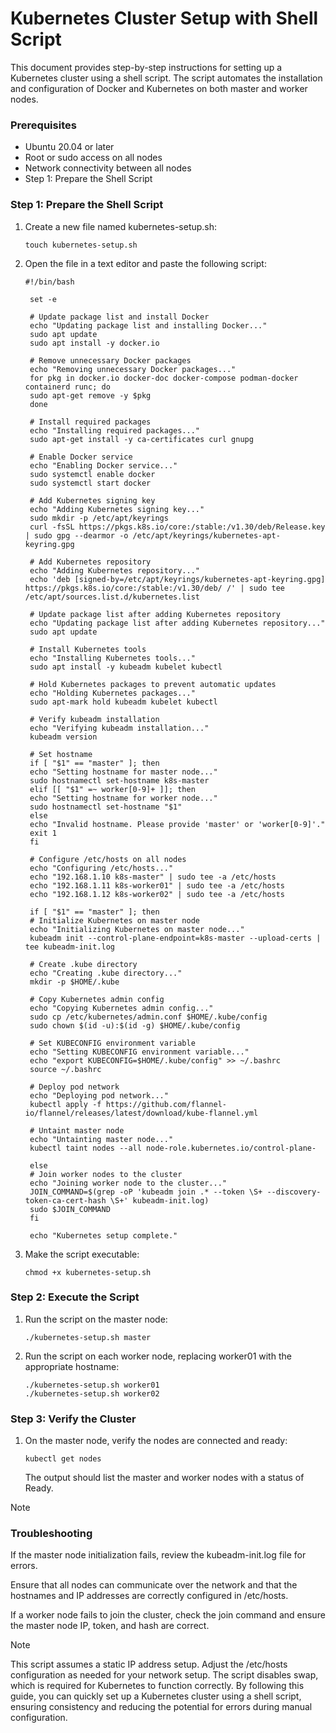 # Kubernetes Cluster Setup with Shell Script
This document provides step-by-step instructions for setting up a Kubernetes cluster using a shell script. The script automates the installation and configuration of Docker and Kubernetes on both master and worker nodes.

### Prerequisites
- Ubuntu 20.04 or later
- Root or sudo access on all nodes
- Network connectivity between all nodes
- Step 1: Prepare the Shell Script

### Step 1: Prepare the Shell Script

1. Create a new file named kubernetes-setup.sh:
   ```shell
   touch kubernetes-setup.sh
    ```
2. Open the file in a text editor and paste the following script:
   ```shell
   #!/bin/bash

    set -e
    
    # Update package list and install Docker
    echo "Updating package list and installing Docker..."
    sudo apt update
    sudo apt install -y docker.io
    
    # Remove unnecessary Docker packages
    echo "Removing unnecessary Docker packages..."
    for pkg in docker.io docker-doc docker-compose podman-docker containerd runc; do
    sudo apt-get remove -y $pkg
    done
    
    # Install required packages
    echo "Installing required packages..."
    sudo apt-get install -y ca-certificates curl gnupg
    
    # Enable Docker service
    echo "Enabling Docker service..."
    sudo systemctl enable docker
    sudo systemctl start docker
    
    # Add Kubernetes signing key
    echo "Adding Kubernetes signing key..."
    sudo mkdir -p /etc/apt/keyrings
    curl -fsSL https://pkgs.k8s.io/core:/stable:/v1.30/deb/Release.key | sudo gpg --dearmor -o /etc/apt/keyrings/kubernetes-apt-keyring.gpg
    
    # Add Kubernetes repository
    echo "Adding Kubernetes repository..."
    echo 'deb [signed-by=/etc/apt/keyrings/kubernetes-apt-keyring.gpg] https://pkgs.k8s.io/core:/stable:/v1.30/deb/ /' | sudo tee /etc/apt/sources.list.d/kubernetes.list
    
    # Update package list after adding Kubernetes repository
    echo "Updating package list after adding Kubernetes repository..."
    sudo apt update
    
    # Install Kubernetes tools
    echo "Installing Kubernetes tools..."
    sudo apt install -y kubeadm kubelet kubectl
    
    # Hold Kubernetes packages to prevent automatic updates
    echo "Holding Kubernetes packages..."
    sudo apt-mark hold kubeadm kubelet kubectl
    
    # Verify kubeadm installation
    echo "Verifying kubeadm installation..."
    kubeadm version
    
    # Set hostname
    if [ "$1" == "master" ]; then
    echo "Setting hostname for master node..."
    sudo hostnamectl set-hostname k8s-master
    elif [[ "$1" =~ worker[0-9]+ ]]; then
    echo "Setting hostname for worker node..."
    sudo hostnamectl set-hostname "$1"
    else
    echo "Invalid hostname. Please provide 'master' or 'worker[0-9]'."
    exit 1
    fi
    
    # Configure /etc/hosts on all nodes
    echo "Configuring /etc/hosts..."
    echo "192.168.1.10 k8s-master" | sudo tee -a /etc/hosts
    echo "192.168.1.11 k8s-worker01" | sudo tee -a /etc/hosts
    echo "192.168.1.12 k8s-worker02" | sudo tee -a /etc/hosts
    
    if [ "$1" == "master" ]; then
    # Initialize Kubernetes on master node
    echo "Initializing Kubernetes on master node..."
    kubeadm init --control-plane-endpoint=k8s-master --upload-certs | tee kubeadm-init.log
    
    # Create .kube directory
    echo "Creating .kube directory..."
    mkdir -p $HOME/.kube
    
    # Copy Kubernetes admin config
    echo "Copying Kubernetes admin config..."
    sudo cp /etc/kubernetes/admin.conf $HOME/.kube/config
    sudo chown $(id -u):$(id -g) $HOME/.kube/config
    
    # Set KUBECONFIG environment variable
    echo "Setting KUBECONFIG environment variable..."
    echo "export KUBECONFIG=$HOME/.kube/config" >> ~/.bashrc
    source ~/.bashrc
    
    # Deploy pod network
    echo "Deploying pod network..."
    kubectl apply -f https://github.com/flannel-io/flannel/releases/latest/download/kube-flannel.yml
    
    # Untaint master node
    echo "Untainting master node..."
    kubectl taint nodes --all node-role.kubernetes.io/control-plane-
    
    else
    # Join worker nodes to the cluster
    echo "Joining worker node to the cluster..."
    JOIN_COMMAND=$(grep -oP 'kubeadm join .* --token \S+ --discovery-token-ca-cert-hash \S+' kubeadm-init.log)
    sudo $JOIN_COMMAND
    fi
    
    echo "Kubernetes setup complete."
    ```
3. Make the script executable:
    ```shell
   chmod +x kubernetes-setup.sh
    ```

### Step 2: Execute the Script
1. Run the script on the master node:
    ```shell
   ./kubernetes-setup.sh master
    ```
2. Run the script on each worker node, replacing worker01 with the appropriate hostname:
    ```shell
    ./kubernetes-setup.sh worker01
    ./kubernetes-setup.sh worker02
    ```
### Step 3: Verify the Cluster
1. On the master node, verify the nodes are connected and ready:
    ```shell
    kubectl get nodes
    ```
   The output should list the master and worker nodes with a status of Ready.

> [!NOTE]
> ### Troubleshooting
> If the master node initialization fails, review the kubeadm-init.log file for errors.
> 
> Ensure that all nodes can communicate over the network and that the hostnames and IP addresses are correctly configured in /etc/hosts.
> 
> If a worker node fails to join the cluster, check the join command and ensure the master node IP, token, and hash are correct.

> [!NOTE]
> This script assumes a static IP address setup. Adjust the /etc/hosts configuration as needed for your network setup.
> The script disables swap, which is required for Kubernetes to function correctly.
> By following this guide, you can quickly set up a Kubernetes cluster using a shell script, ensuring consistency and reducing the potential for errors during manual configuration.
